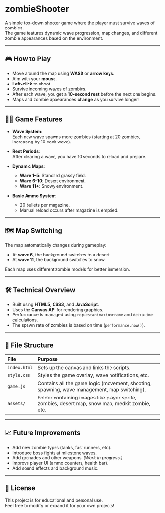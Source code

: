 # zombieShooter

A simple top-down shooter game where the player must survive waves of zombies.  
The game features dynamic wave progression, map changes, and different zombie appearances based on the environment.

---

## 🎮 How to Play

- Move around the map using **WASD** or **arrow keys**.
- Aim with your **mouse**.
- **Left-click** to shoot.
- Survive incoming waves of zombies.
- After each wave, you get a **10-second rest** before the next one begins.
- Maps and zombie appearances **change** as you survive longer!

---

## 🧟‍♂️ Game Features

- **Wave System**:  
  Each new wave spawns more zombies (starting at 20 zombies, increasing by 10 each wave).
  
- **Rest Periods**:  
  After clearing a wave, you have 10 seconds to reload and prepare.

- **Dynamic Maps**:  
  - **Wave 1–5**: Standard grassy field.
  - **Wave 6–10**: Desert environment.
  - **Wave 11+**: Snowy environment.

- **Basic Ammo System**:
  - 20 bullets per magazine.
  - Manual reload occurs after magazine is emptied.

---

## 🗺️ Map Switching

The map automatically changes during gameplay:
- At **wave 6**, the background switches to a desert.
- At **wave 11**, the background switches to snow.

Each map uses different zombie models for better immersion.

---

## 🛠️ Technical Overview

- Built using **HTML5**, **CSS3**, and **JavaScript**.
- Uses the **Canvas API** for rendering graphics.
- Performance is managed using `requestAnimationFrame` and `deltaTime` calculations.
- The spawn rate of zombies is based on time (`performance.now()`).

---

## 📂 File Structure

| File | Purpose |
|:-----|:--------|
| `index.html` | Sets up the canvas and links the scripts. |
| `style.css` | Styles the game overlay, wave notifications, etc. |
| `game.js` | Contains all the game logic (movement, shooting, spawning, wave management, map switching). |
| `assets/` | Folder containing images like player sprite, zombies, desert map, snow map, medkit zombie, etc. |

---

## 📈 Future Improvements

- Add new zombie types (tanks, fast runners, etc).
- Introduce boss fights at milestone waves.
- Add grenades and other weapons. *(Work in progress.)*
- Improve player UI (ammo counters, health bar).
- Add sound effects and background music.

---

## 📃 License

This project is for educational and personal use.  
Feel free to modify or expand it for your own projects!
